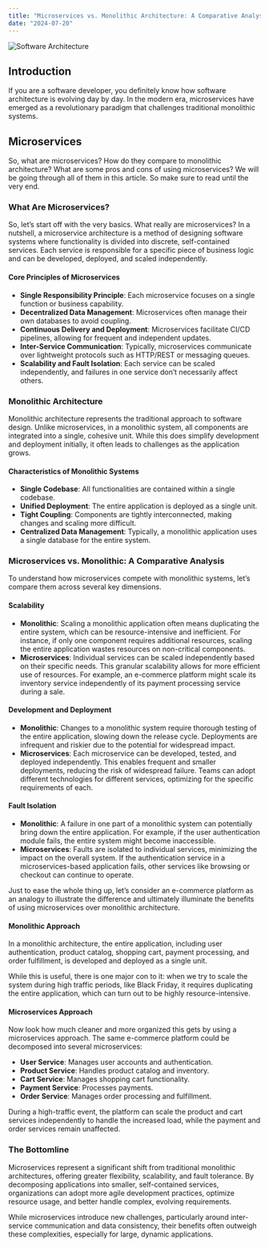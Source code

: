 ```yaml
---
title: "Microservices vs. Monolithic Architecture: A Comparative Analysis"
date: "2024-07-20"
---
```


![Software Architecture](https://images.unsplash.com/photo-1667372459510-55b5e2087cd0?q=80&w=1632&auto=format&fit=crop&ixlib=rb-4.0.3&ixid=M3wxMjA3fDB8MHxwaG90by1wYWdlfHx8fGVufDB8fHx8fA%3D%3D)

## Introduction

If you are a software developer, you definitely know how software architecture is evolving day by day. In the modern era, microservices have emerged as a revolutionary paradigm that challenges traditional monolithic systems.

## Microservices

So, what are microservices? How do they compare to monolithic architecture? What are some pros and cons of using microservices? We will be going through all of them in this article. So make sure to read until the very end.

### What Are Microservices?

So, let’s start off with the very basics. What really are microservices? In a nutshell, a microservice architecture is a method of designing software systems where functionality is divided into discrete, self-contained services. Each service is responsible for a specific piece of business logic and can be developed, deployed, and scaled independently.

#### Core Principles of Microservices

- **Single Responsibility Principle**: Each microservice focuses on a single function or business capability.
- **Decentralized Data Management**: Microservices often manage their own databases to avoid coupling.
- **Continuous Delivery and Deployment**: Microservices facilitate CI/CD pipelines, allowing for frequent and independent updates.
- **Inter-Service Communication**: Typically, microservices communicate over lightweight protocols such as HTTP/REST or messaging queues.
- **Scalability and Fault Isolation**: Each service can be scaled independently, and failures in one service don’t necessarily affect others.

### Monolithic Architecture

Monolithic architecture represents the traditional approach to software design. Unlike microservices, in a monolithic system, all components are integrated into a single, cohesive unit. While this does simplify development and deployment initially, it often leads to challenges as the application grows.

#### Characteristics of Monolithic Systems

- **Single Codebase**: All functionalities are contained within a single codebase.
- **Unified Deployment**: The entire application is deployed as a single unit.
- **Tight Coupling**: Components are tightly interconnected, making changes and scaling more difficult.
- **Centralized Data Management**: Typically, a monolithic application uses a single database for the entire system.

### Microservices vs. Monolithic: A Comparative Analysis

To understand how microservices compete with monolithic systems, let’s compare them across several key dimensions.

#### Scalability

- **Monolithic**: Scaling a monolithic application often means duplicating the entire system, which can be resource-intensive and inefficient. For instance, if only one component requires additional resources, scaling the entire application wastes resources on non-critical components.
- **Microservices**: Individual services can be scaled independently based on their specific needs. This granular scalability allows for more efficient use of resources. For example, an e-commerce platform might scale its inventory service independently of its payment processing service during a sale.

#### Development and Deployment

- **Monolithic**: Changes to a monolithic system require thorough testing of the entire application, slowing down the release cycle. Deployments are infrequent and riskier due to the potential for widespread impact.
- **Microservices**: Each microservice can be developed, tested, and deployed independently. This enables frequent and smaller deployments, reducing the risk of widespread failure. Teams can adopt different technologies for different services, optimizing for the specific requirements of each.

#### Fault Isolation

- **Monolithic**: A failure in one part of a monolithic system can potentially bring down the entire application. For example, if the user authentication module fails, the entire system might become inaccessible.
- **Microservices**: Faults are isolated to individual services, minimizing the impact on the overall system. If the authentication service in a microservices-based application fails, other services like browsing or checkout can continue to operate.

Just to ease the whole thing up, let’s consider an e-commerce platform as an analogy to illustrate the difference and ultimately illuminate the benefits of using microservices over monolithic architecture.

#### Monolithic Approach

In a monolithic architecture, the entire application, including user authentication, product catalog, shopping cart, payment processing, and order fulfillment, is developed and deployed as a single unit.

While this is useful, there is one major con to it: when we try to scale the system during high traffic periods, like Black Friday, it requires duplicating the entire application, which can turn out to be highly resource-intensive.

#### Microservices Approach

Now look how much cleaner and more organized this gets by using a microservices approach. The same e-commerce platform could be decomposed into several microservices:

- **User Service**: Manages user accounts and authentication.
- **Product Service**: Handles product catalog and inventory.
- **Cart Service**: Manages shopping cart functionality.
- **Payment Service**: Processes payments.
- **Order Service**: Manages order processing and fulfillment.

During a high-traffic event, the platform can scale the product and cart services independently to handle the increased load, while the payment and order services remain unaffected.

### The Bottomline

Microservices represent a significant shift from traditional monolithic architectures, offering greater flexibility, scalability, and fault tolerance. By decomposing applications into smaller, self-contained services, organizations can adopt more agile development practices, optimize resource usage, and better handle complex, evolving requirements.

While microservices introduce new challenges, particularly around inter-service communication and data consistency, their benefits often outweigh these complexities, especially for large, dynamic applications.
